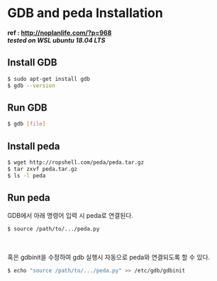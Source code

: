 # GDB and peda Installation
**ref : http://noplanlife.com/?p=968**  
***tested on WSL ubuntu 18.04 LTS***  

## Install GDB
```bash
$ sudo apt-get install gdb
$ gdb --version
```

## Run GDB
```bash
$ gdb [file]
```

## Install peda
```bash
$ wget http://ropshell.com/peda/peda.tar.gz
$ tar zxvf peda.tar.gz
$ ls -l peda
```

## Run peda
GDB에서 아래 명령어 입력 시 peda로 연결된다.
```bash
$ source /path/to/.../peda.py
```
<br/>

혹은 gdbinit을 수정하여 gdb 실행시 자동으로 peda와 연결되도록 할 수 있다.
```bash
$ echo "source /path/to/.../peda.py" >> /etc/gdb/gdbinit
```

